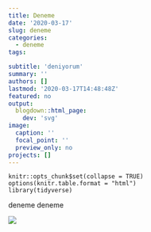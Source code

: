 ```yaml
---
title: Deneme
date: '2020-03-17'
slug: deneme
categories:
  - deneme
tags:

subtitle: 'deniyorum'
summary: ''
authors: []
lastmod: '2020-03-17T14:48:48Z'
featured: no
output:
  blogdown::html_page:
    dev: 'svg'
image: 
  caption: ''
  focal_point: ''
  preview_only: no
projects: []
---
```

```{r setup, include=FALSE}
knitr::opts_chunk$set(collapse = TRUE)
options(knitr.table.format = "html") 
library(tidyverse)
```

deneme deneme

![](/post/single_case.png)

